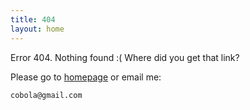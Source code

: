 ```yaml
---
title: 404
layout: home
---
```


Error 404. Nothing found :( Where did you get that link?

Please go to [homepage](/) or email me:

    cobola@gmail.com

